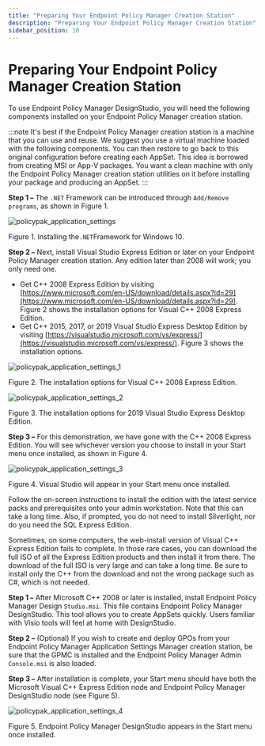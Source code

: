```yaml
---
title: "Preparing Your Endpoint Policy Manager Creation Station"
description: "Preparing Your Endpoint Policy Manager Creation Station"
sidebar_position: 10
---
```


# Preparing Your Endpoint Policy Manager Creation Station

To use Endpoint Policy Manager DesignStudio, you will need the following components installed on
your Endpoint Policy Manager creation station.

:::note
It's best if the Endpoint Policy Manager creation station is a machine that you can use
and reuse. We suggest you use a virtual machine loaded with the following components. You can then
restore to go back to this original configuration before creating each AppSet. This idea is borrowed
from creating MSI or App-V packages. You want a clean machine with only the Endpoint Policy Manager
creation station utilities on it before installing your package and producing an AppSet.
:::


**Step 1 –** The `.NET` Framework can be introduced through `Add/Remove programs`, as shown in
Figure 1.

![policypak_application_settings](/images/endpointpolicymanager/applicationsettings/designstudio/quickstart/endpointpolicymanager_application_settings.webp)

Figure 1. Installing the`.NET`Framework for Windows 10.

**Step 2 –** Next, install Visual Studio Express Edition or later on your Endpoint Policy Manager
creation station. Any edition later than 2008 will work; you only need one.

- Get C++ 2008 Express Edition by visiting
  [https://www.microsoft.com/en-US/download/details.aspx?id=29](https://www.microsoft.com/en-US/download/details.aspx?id=29).
  Figure 2 shows the installation options for Visual C++ 2008 Express Edition.
- Get C++ 2015, 2017, or 2019 Visual Studio Express Desktop Edition by visiting
  [https://visualstudio.microsoft.com/vs/express/](https://visualstudio.microsoft.com/vs/express/).
  Figure 3 shows the installation options.

![policypak_application_settings_1](/images/endpointpolicymanager/applicationsettings/designstudio/quickstart/endpointpolicymanager_application_settings_1.webp)

Figure 2. The installation options for Visual C++ 2008 Express Edition.

![policypak_application_settings_2](/images/endpointpolicymanager/applicationsettings/designstudio/quickstart/endpointpolicymanager_application_settings_2.webp)

Figure 3. The installation options for 2019 Visual Studio Express Desktop Edition.

**Step 3 –** For this demonstration, we have gone with the C++ 2008 Express Edition. You will see
whichever version you choose to install in your Start menu once installed, as shown in Figure 4.

![policypak_application_settings_3](/images/endpointpolicymanager/applicationsettings/designstudio/quickstart/endpointpolicymanager_application_settings_3.webp)

Figure 4. Visual Studio will appear in your Start menu once installed.

Follow the on-screen instructions to install the edition with the latest service packs and
prerequisites onto your admin workstation. Note that this can take a long time. Also, if prompted,
you do not need to install Silverlight, nor do you need the SQL Express Edition.

Sometimes, on some computers, the web-install version of Visual C++ Express Edition fails to
complete. In those rare cases, you can download the full ISO of all the Express Edition products and
then install it from there. The download of the full ISO is very large and can take a long time. Be
sure to install only the C++ from the download and not the wrong package such as C#, which is not
needed.

**Step 1 –** After Microsoft C++ 2008 or later is installed, install Endpoint Policy Manager Design
`Studio.msi`. This file contains Endpoint Policy Manager DesignStudio. This tool allows you to
create AppSets quickly. Users familiar with Visio tools will feel at home with DesignStudio.

**Step 2 –** (Optional) If you wish to create and deploy GPOs from your Endpoint Policy Manager
Application Settings Manager creation station, be sure that the GPMC is installed and the Endpoint
Policy Manager Admin `Console.msi` is also loaded.

**Step 3 –** After installation is complete, your Start menu should have both the Microsoft Visual
C++ Express Edition node and Endpoint Policy Manager DesignStudio node (see Figure 5).

![policypak_application_settings_4](/images/endpointpolicymanager/applicationsettings/designstudio/quickstart/endpointpolicymanager_application_settings_4.webp)

Figure 5. Endpoint Policy Manager DesignStudio appears in the Start menu once installed.
